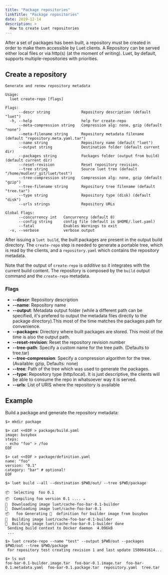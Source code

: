 ```yaml
---
title: "Package repositories"
linkTitle: "Package repositories"
date: 2019-12-14
description: >
  How to create Luet repositories
---
```


After a set of packages has been built, a repository must be created in order to make them accessible by Luet clients. A Repository can be served either local files or via http(s) (at the moment of writing). Luet, by default, supports multiple-repositories with priorities.

## Create a repository

```
Generate and renew repository metadata

Usage:
  luet create-repo [flags]

Flags:
      --descr string              Repository description (default "luet")
  -h, --help                      help for create-repo
      --meta-compression string   Compression alg: none, gzip (default "none")
      --meta-filename string      Repository metadata filename (default "repository.meta.yaml.tar")
      --name string               Repository name (default "luet")
      --output string             Destination folder (default current dir)
      --packages string           Packages folder (output from build) (default current dir)
      --reset-revision            Reset repository revision.
      --tree string               Source luet tree (default "/home/mudler/_git/luet/test")
      --tree-compression string   Compression alg: none, gzip (default "gzip")
      --tree-filename string      Repository tree filename (default "tree.tar")
      --type string               Repository type (disk) (default "disk")
      --urls strings              Repository URLs

Global Flags:
      --concurrency int   Concurrency (default 8)
      --config string     config file (default is $HOME/.luet.yaml)
      --fatal             Enables Warnings to exit
  -v, --verbose           verbose output

```

After issuing a `luet build`, the built packages are present in the output build directory. The `create-repo` step is needed to generate a portable tree, which is read by the clients, and a `repository.yaml` which contains the repository metadata.

Note that the output of `create-repo` is *additive* so it integrates with the current build content. The repository is composed by the `build` output command and the `create-repo` metadata. 

### Flags

- **--descr**: Repository description
- **--name**: Repository name
- **--output**: Metadata output folder (while a different path can be specified, it's prefered to output the metadata files directly to the package directory).This most of the time matches the packages path for convenience.
- **--packages**: Directory where built packages are stored. This most of the time is also the output path.
- **--reset-revision**: Reset the repository revision number
- **--tree-path**: Specify a custom name for the tree path. (Defaults to tree.tar)
- **--tree-compression**: Specify a compression algorithm for the tree. (Available: gzip, Defaults: none)
- **--tree**: Path of the tree which was used to generate the packages.
- **--type**: Repository type (http/local). It is just descriptive, the clients will be able to consume the repo in whatsoever way it is served.
- **--urls**: List of URIS where the repository is available

## Example

Build a package and generate the repository metadata:

```
$> mkdir package

$> cat <<EOF > package/build.yaml
image: busybox
steps:
- echo "foo" > /foo
EOF

$> cat <<EOF > package/definition.yaml
name: "foo"
version: "0.1"
category: "bar" # optional!
EOF

$> luet build --all --destination $PWD/out/ --tree $PWD/package

📦  Selecting  foo 0.1
📦  Compiling foo version 0.1 .... ☕
🐋  Downloading image luet/cache-foo-bar-0.1-builder
🐋  Downloading image luet/cache-foo-bar-0.1
📦   foo Generating 🐋  definition for builder image from busybox
🐋  Building image luet/cache-foo-bar-0.1-builder
🐋  Building image luet/cache-foo-bar-0.1-builder done
 Sending build context to Docker daemon  4.096kB
 ...

$> luet create-repo --name "test" --output $PWD/out --packages $PWD/out --tree $PWD/package
 For repository test creating revision 1 and last update 1580641614...

$> ls out
foo-bar-0.1-builder.image.tar  foo-bar-0.1.image.tar  foo-bar-0.1.metadata.yaml  foo-bar-0.1.package.tar  repository.yaml  tree.tar

```

